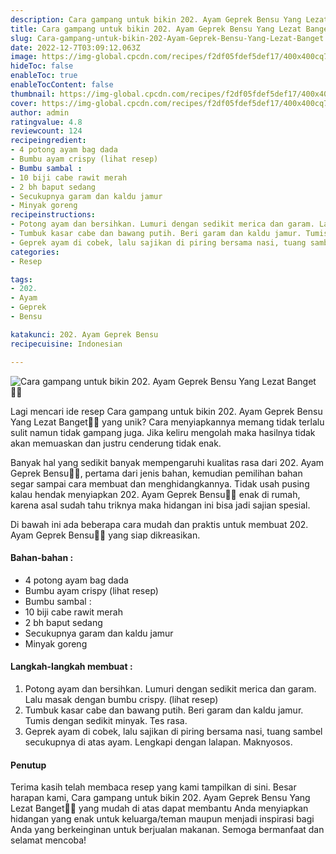 ```yaml
---
description: Cara gampang untuk bikin 202. Ayam Geprek Bensu Yang Lezat Banget"
title: Cara gampang untuk bikin 202. Ayam Geprek Bensu Yang Lezat Banget
slug: Cara-gampang-untuk-bikin-202-Ayam-Geprek-Bensu-Yang-Lezat-Banget
date: 2022-12-7T03:09:12.063Z
image: https://img-global.cpcdn.com/recipes/f2df05fdef5def17/400x400cq70/photo.jpg
hideToc: false
enableToc: true
enableTocContent: false
thumbnail: https://img-global.cpcdn.com/recipes/f2df05fdef5def17/400x400cq70/photo.jpg
cover: https://img-global.cpcdn.com/recipes/f2df05fdef5def17/400x400cq70/photo.jpg
author: admin
ratingvalue: 4.8
reviewcount: 124
recipeingredient:
- 4 potong ayam bag dada
- Bumbu ayam crispy (lihat resep)
- Bumbu sambal :
- 10 biji cabe rawit merah
- 2 bh baput sedang
- Secukupnya garam dan kaldu jamur
- Minyak goreng
recipeinstructions:
- Potong ayam dan bersihkan. Lumuri dengan sedikit merica dan garam. Lalu masak dengan bumbu crispy. (lihat resep)
- Tumbuk kasar cabe dan bawang putih. Beri garam dan kaldu jamur. Tumis dengan sedikit minyak. Tes rasa.
- Geprek ayam di cobek, lalu sajikan di piring bersama nasi, tuang sambel secukupnya di atas ayam. Lengkapi dengan lalapan. Maknyosos.
categories:
- Resep

tags:
- 202.
- Ayam
- Geprek
- Bensu

katakunci: 202. Ayam Geprek Bensu
recipecuisine: Indonesian

---
```


![Cara gampang untuk bikin 202. Ayam Geprek Bensu Yang Lezat Banget👩‍🍳](https://img-global.cpcdn.com/recipes/f2df05fdef5def17/400x400cq70/photo.jpg)

Lagi mencari ide resep Cara gampang untuk bikin 202. Ayam Geprek Bensu Yang Lezat Banget👩‍🍳 yang unik? Cara menyiapkannya memang tidak terlalu sulit namun tidak gampang juga. Jika keliru mengolah maka hasilnya tidak akan memuaskan dan justru cenderung tidak enak.

Banyak hal yang sedikit banyak mempengaruhi kualitas rasa dari 202. Ayam Geprek Bensu👩‍🍳, pertama dari jenis bahan, kemudian pemilihan bahan segar sampai cara membuat dan menghidangkannya. Tidak usah pusing kalau hendak menyiapkan 202. Ayam Geprek Bensu👩‍🍳 enak di rumah, karena asal sudah tahu triknya maka hidangan ini bisa jadi sajian spesial.

Di bawah ini ada beberapa cara mudah dan praktis untuk membuat 202. Ayam Geprek Bensu👩‍🍳 yang siap dikreasikan.

<!--inarticleads1-->

#### Bahan-bahan :

- 4 potong ayam bag dada
- Bumbu ayam crispy (lihat resep)
- Bumbu sambal :
- 10 biji cabe rawit merah
- 2 bh baput sedang
- Secukupnya garam dan kaldu jamur
- Minyak goreng

<!--inarticleads2-->

#### Langkah-langkah membuat :

1. Potong ayam dan bersihkan. Lumuri dengan sedikit merica dan garam. Lalu masak dengan bumbu crispy. (lihat resep)
1. Tumbuk kasar cabe dan bawang putih. Beri garam dan kaldu jamur. Tumis dengan sedikit minyak. Tes rasa.
1. Geprek ayam di cobek, lalu sajikan di piring bersama nasi, tuang sambel secukupnya di atas ayam. Lengkapi dengan lalapan. Maknyosos.

#### Penutup

Terima kasih telah membaca resep yang kami tampilkan di sini. Besar harapan kami, Cara gampang untuk bikin 202. Ayam Geprek Bensu Yang Lezat Banget👩‍🍳 yang mudah di atas dapat membantu Anda menyiapkan hidangan yang enak untuk keluarga/teman maupun menjadi inspirasi bagi Anda yang berkeinginan untuk berjualan makanan. Semoga bermanfaat dan selamat mencoba!